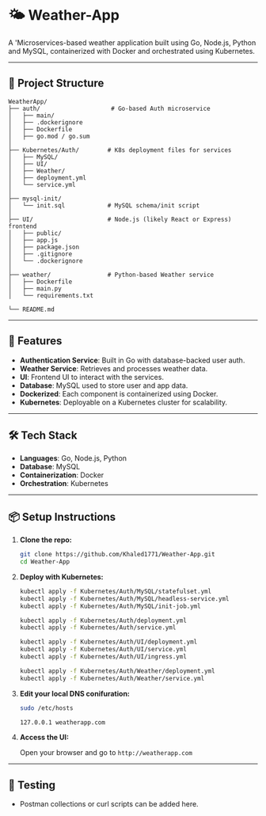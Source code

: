 # 🌤️ Weather-App

A 'Microservices-based weather application built using Go, Node.js, Python and MySQL, containerized with Docker and orchestrated using Kubernetes.

---

## 🧩 Project Structure

```
WeatherApp/
├── auth/                    # Go-based Auth microservice
│   ├── main/
│   ├── .dockerignore
│   ├── Dockerfile
│   ├── go.mod / go.sum
│
├── Kubernetes/Auth/        # K8s deployment files for services
│   ├── MySQL/
│   ├── UI/
│   ├── Weather/
│   ├── deployment.yml
│   └── service.yml
│
├── mysql-init/
│   └── init.sql            # MySQL schema/init script
│
├── UI/                     # Node.js (likely React or Express) frontend
│   ├── public/
│   ├── app.js
│   ├── package.json
│   ├── .gitignore
│   └── .dockerignore
│
├── weather/                # Python-based Weather service
│   ├── Dockerfile
│   ├── main.py
│   └── requirements.txt

└── README.md
```

---

## 🚀 Features

- **Authentication Service**: Built in Go with database-backed user auth.
- **Weather Service**: Retrieves and processes weather data.
- **UI**: Frontend UI to interact with the services.
- **Database**: MySQL used to store user and app data.
- **Dockerized**: Each component is containerized using Docker.
- **Kubernetes**: Deployable on a Kubernetes cluster for scalability.

---

## 🛠️ Tech Stack

- **Languages**: Go, Node.js, Python
- **Database**: MySQL
- **Containerization**: Docker
- **Orchestration**: Kubernetes

---

## 📦 Setup Instructions

1. **Clone the repo:**

   ```bash
   git clone https://github.com/Khaled1771/Weather-App.git
   cd Weather-App
   ```


3. **Deploy with Kubernetes:**

   ```bash
   kubectl apply -f Kubernetes/Auth/MySQL/statefulset.yml
   kubectl apply -f Kubernetes/Auth/MySQL/headless-service.yml
   kubectl apply -f Kubernetes/Auth/MySQL/init-job.yml

   kubectl apply -f Kubernetes/Auth/deployment.yml
   kubectl apply -f Kubernetes/Auth/service.yml

   kubectl apply -f Kubernetes/Auth/UI/deployment.yml
   kubectl apply -f Kubernetes/Auth/UI/service.yml
   kubectl apply -f Kubernetes/Auth/UI/ingress.yml

   kubectl apply -f Kubernetes/Auth/Weather/deployment.yml
   kubectl apply -f Kubernetes/Auth/Weather/service.yml
   ```

5. **Edit your local DNS conifuration:**

    ```bash
    sudo /etc/hosts

    127.0.0.1 weatherapp.com
    ```

6. **Access the UI:**

   Open your browser and go to `http://weatherapp.com`

---

## 🧪 Testing

- Postman collections or curl scripts can be added here.

